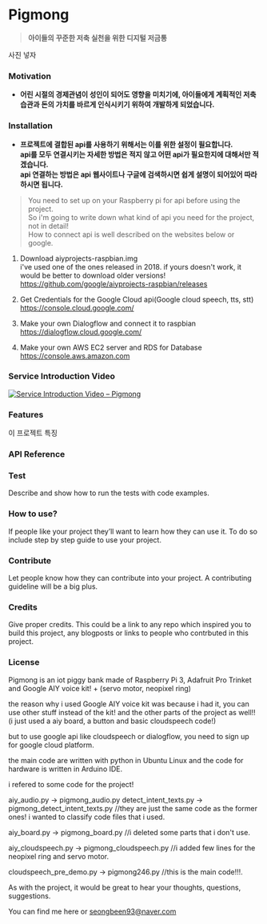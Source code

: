 # Pigmong
> __아이들의 꾸준한 저축 실천을 위한 디지털 저금통__   

사진 넣자 

### Motivation   
- __어린 시절의 경제관념이 성인이 되어도 영향을 미치기에, 아이들에게 계획적인 저축습관과 돈의 가치를 바르게 인식시키기 위하여 개발하게 되었습니다.__    

### Installation
- __프로젝트에 결합된 api를 사용하기 위해서는 이를 위한 설정이 필요합니다.__   
__api를 모두 연결시키는 자세한 방법은 적지 않고 어떤 api가 필요한지에 대해서만 적겠습니다.__   
__api 연결하는 방법은 api 웹사이트나 구글에 검색하시면 쉽게 설명이 되어있어 따라하시면 됩니다.__
> You need to set up on your Raspberry pi for api before using the project.   
> So i'm going to write down what kind of api you need for the project, not in detail!   
> How to connect api is well described on the websites below or google.


1. Download aiyprojects-raspbian.img    
    i've used one of the ones released in 2018.
    if yours doesn't work, it would be better to download older versions!   
https://github.com/google/aiyprojects-raspbian/releases   

2. Get Credentials for the Google Cloud api(Google cloud speech, tts, stt)   
https://console.cloud.google.com/

3. Make your own Dialogflow and connect it to raspbian   
https://dialogflow.cloud.google.com/

4. Make your own AWS EC2 server and RDS for Database   
https://console.aws.amazon.com   

### Service Introduction Video

[![Service Introduction Video – Pigmong](http://img.youtube.com/vi/k5D5-mXTpUw/0.jpg)](https://youtu.be/k5D5-mXTpUw?t=69s "Service Introduction Video – Pigmong")

### Features   

이 프로젝트 특징   

### API Reference   

### Test   
Describe and show how to run the tests with code examples.
### How to use?   
If people like your project they’ll want to learn how they can use it. To do so include step by step guide to use your project.
### Contribute   
Let people know how they can contribute into your project. A contributing guideline will be a big plus.
### Credits   
Give proper credits. This could be a link to any repo which inspired you to build this project, any blogposts or links to people who contrbuted in this project.
### License   



Pigmong is an iot piggy bank made of Raspberry Pi 3, Adafruit Pro Trinket and Google AIY voice kit! + (servo motor, neopixel ring)

the reason why i used Google AIY voice kit was because i had it, you can use other stuff instead of the kit! and the other parts of the project as well!! (i just used a aiy board, a button and basic cloudspeech code!)

but to use google api like cloudspeech or dialogflow, you need to sign up for google cloud platform.

the main code are written with python in Ubuntu Linux and the code for hardware is written in Arduino IDE.

i refered to some code for the project!

aiy_audio.py  ->  pigmong_audio.py
detect_intent_texts.py  ->  pigmong_detect_intent_texts.py
//they are just the same code as the former ones! i wanted to classify code files that i used.

aiy_board.py  ->  pigmong_board.py
//i deleted some parts that i don't use.

aiy_cloudspeech.py  ->  pigmong_cloudspeech.py
//i added few lines for the neopixel ring and servo motor.

cloudspeech_pre_demo.py  ->  pigmong246.py
//this is the main code!!!.

As with the project, it would be great to hear your thoughts, questions, suggestions. 

You can find me here or seongbeen93@naver.com
